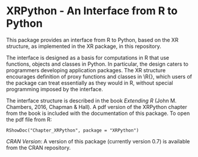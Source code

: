 # XRPython - An Interface from R to Python

This package provides an interface from R to Python, based on the XR
structure, as implemented in the XR package, in this repository.

The interface is designed as a basis for computations in R that use
functions, objects and classes in Python.
In particular, the design caters to programmers developing application
packages.
The XR structure encourages definition of proxy functions and classes
in \R{}, which users of the package can treat essentially as they
would in R, without special programming imposed by the interface.

The interface structure is described in the book
*Extending R* (John M. Chambers, 2016, Chapman & Hall).
A pdf version of the XRPython chapter from the book is included with the
documentation of this package.  To open the pdf file from R:

  `RShowDoc("Chapter_XRPython", package = "XRPython")`

*CRAN Version*: A version of this package (currently version 0.7) is
 available from the CRAN repository.
